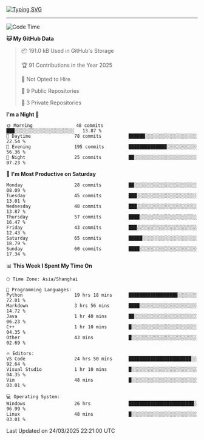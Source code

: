 <a href="https://git.io/typing-svg"><img src="https://readme-typing-svg.demolab.com?font=Jersey+10&size=33&pause=1000&color=0077B8&vCenter=true&width=429&height=46&lines=TALK+LESS,+SMILE+MORE." alt="Typing SVG" /></a>

---

<!--START_SECTION:waka-->
![Code Time](http://img.shields.io/badge/Code%20Time-236%20hrs%2024%20mins-blue)

**🐱 My GitHub Data** 

> 📦 191.0 kB Used in GitHub's Storage 
 > 
> 🏆 91 Contributions in the Year 2025
 > 
> 🚫 Not Opted to Hire
 > 
> 📜 9 Public Repositories 
 > 
> 🔑 3 Private Repositories 
 > 
**I'm a Night 🦉** 

```text
🌞 Morning                48 commits          ███░░░░░░░░░░░░░░░░░░░░░░   13.87 % 
🌆 Daytime                78 commits          ██████░░░░░░░░░░░░░░░░░░░   22.54 % 
🌃 Evening                195 commits         ██████████████░░░░░░░░░░░   56.36 % 
🌙 Night                  25 commits          ██░░░░░░░░░░░░░░░░░░░░░░░   07.23 % 
```
📅 **I'm Most Productive on Saturday** 

```text
Monday                   28 commits          ██░░░░░░░░░░░░░░░░░░░░░░░   08.09 % 
Tuesday                  45 commits          ███░░░░░░░░░░░░░░░░░░░░░░   13.01 % 
Wednesday                48 commits          ███░░░░░░░░░░░░░░░░░░░░░░   13.87 % 
Thursday                 57 commits          ████░░░░░░░░░░░░░░░░░░░░░   16.47 % 
Friday                   43 commits          ███░░░░░░░░░░░░░░░░░░░░░░   12.43 % 
Saturday                 65 commits          █████░░░░░░░░░░░░░░░░░░░░   18.79 % 
Sunday                   60 commits          ████░░░░░░░░░░░░░░░░░░░░░   17.34 % 
```


📊 **This Week I Spent My Time On** 

```text
🕑︎ Time Zone: Asia/Shanghai

💬 Programming Languages: 
Python                   19 hrs 18 mins      ██████████████████░░░░░░░   72.01 % 
Markdown                 3 hrs 56 mins       ████░░░░░░░░░░░░░░░░░░░░░   14.72 % 
Java                     1 hr 40 mins        ██░░░░░░░░░░░░░░░░░░░░░░░   06.23 % 
C++                      1 hr 10 mins        █░░░░░░░░░░░░░░░░░░░░░░░░   04.35 % 
Other                    43 mins             █░░░░░░░░░░░░░░░░░░░░░░░░   02.69 % 

🔥 Editors: 
VS Code                  24 hrs 50 mins      ███████████████████████░░   92.64 % 
Visual Studio            1 hr 10 mins        █░░░░░░░░░░░░░░░░░░░░░░░░   04.35 % 
Vim                      48 mins             █░░░░░░░░░░░░░░░░░░░░░░░░   03.01 % 

💻 Operating System: 
Windows                  26 hrs              ████████████████████████░   96.99 % 
Linux                    48 mins             █░░░░░░░░░░░░░░░░░░░░░░░░   03.01 % 
```


 Last Updated on 24/03/2025 22:21:00 UTC
<!--END_SECTION:waka-->
